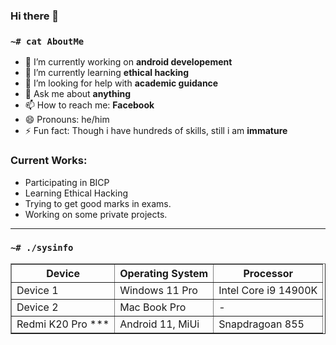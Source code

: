 ### Hi there 👋

### `~# cat AboutMe`

- 🔭 I’m currently working on **android developement**
- 🌱 I’m currently learning  **ethical hacking**
- 🤔 I’m looking for help with **academic guidance**
- 💬 Ask me about **anything**
- 📫 How to reach me: **Facebook**
- 😄 Pronouns: he/him
- ⚡ Fun fact: Though i have hundreds of skills, still i am **immature**

### Current Works:
- Participating in BICP
- Learning Ethical Hacking
- Trying to get good marks in exams.
- Working on some private projects.
<hr />


### `~# ./sysinfo`
<table border="1">
  <tr>
    <th>Device</th>
    <th>Operating System</th>
    <th>Processor</th>
  </tr>
  <tr>
    <td>Device 1</td>
    <td>Windows 11 Pro</td>
    <td>Intel Core i9 14900K </td>
  </tr>
  <tr>
    <td>Device 2</td>
    <td>Mac Book Pro</td>
    <td>-</td>
  </tr>
  <tr>
    <td>Redmi K20 Pro ***</td>
    <td>Android 11, MiUi</td>
    <td>Snapdragoan 855</td>
  </tr>
</table>
